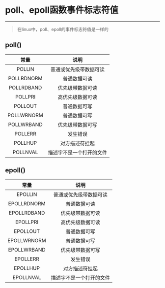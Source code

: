 # poll、epoll函数事件标志符值

---

> 在linux中，poll、epoll的事件标志符值是一样的

## poll()

 常量 | 说明
:-:|:-:
POLLIN | 普通或优先级带数据可读
POLLRDNORM | 普通数据可读
POLLRDBAND | 优先级带数据可读
POLLPRI | 高优先级数据可读
POLLOUT | 普通数据可写
POLLWRNORM | 普通数据可写
POLLWRBAND | 优先级带数据可写
POLLERR | 发生错误
POLLHUP | 对方描述符挂起
POLLNVAL | 描述字不是一个打开的文件

## epoll()

 常量 | 说明
:-:|:-:
EPOLLIN | 普通或优先级带数据可读
EPOLLRDNORM | 普通数据可读
EPOLLRDBAND | 优先级带数据可读
EPOLLPRI | 高优先级数据可读
EPOLLOUT | 普通数据可写
EPOLLWRNORM | 普通数据可写
EPOLLWRBAND | 优先级带数据可写
EPOLLERR | 发生错误
EPOLLHUP | 对方描述符挂起
EPOLLNVAL | 描述字不是一个打开的文件

